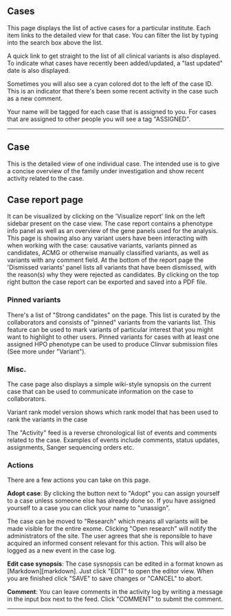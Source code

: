 ## Cases
This page displays the list of active cases for a particular institute. Each item links to the detailed view for that case. You can filter the list by typing into the search box above the list.

A quick link to get straight to the list of all clinical variants is also displayed. To indicate what cases have recently been added/updated, a "last updated" date is also displayed.

Sometimes you will also see a cyan colored dot to the left of the case ID. This is an indicator that there's been some recent activity in the case such as a new comment.

Your name will be tagged for each case that is assigned to you. For cases that are assigned to other people you will see a tag "ASSIGNED".

----------

## Case
This is the detailed view of one individual case. The intended use is to give a concise overview of the family under investigation and show recent activity related to the case.

## Case report page
It can be visualized by clicking on the 'Visualize report' link on the left sidebar present on the case view. The case report contains a phenotype info panel as well as an overview of the gene panels used for the analysis. This page is showing also any variant users have been interacting with when working with the case: causative variants, variants pinned as candidates, ACMG or otherwise manually classified variants, as well as variants with any comment field. At the bottom of the report page the 'Dismissed variants' panel lists all variants that have been dismissed, with the reason(s) why they were rejected as candidates. By clicking on the top right button the case report can be exported and saved into a PDF file.

### Pinned variants
There's a list of "Strong candidates" on the page. This list is curated by the collaborators and consists of "pinned" variants from the variants list. This feature can be used to mark variants of particular interest that you might want to highlight to other users. Pinned variants for cases with at least one assigned HPO phenotype can be used to produce Clinvar submission files (See more under "Variant").

### Misc.
The case page also displays a simple wiki-style synopsis on the current case that can be used to communicate information on the case to collaborators.

Variant rank model version shows which rank model that has been used to rank the variants in the case

The "Activity" feed is a reverse chronological list of events and comments related to the case. Examples of events include comments, status updates, assignments, Sanger sequencing orders etc.

### Actions
There are a few actions you can take on this page.

**Adopt case**: By clicking the button next to "Adopt" you can assign yourself to a case unless someone else has already done so. If you have assigned yourself to a case you can click your name to "unassign".

The case can be moved to "Research" which means all variants will be made visible for the entire exome. Clicking "Open research" will notify the administrators of the site. The user agrees that she is reponsible to have acquired an informed consent relevant for this action. This will also be logged as a new event in the case log.

**Edit case synopsis**: The case sysnopsis can be edited in a format known as [Markdown][markdown]. Just click "EDIT" to open the editor view. When you are finished click "SAVE" to save changes or "CANCEL" to abort.

**Comment**: You can leave comments in the activity log by writing a message in the input box next to the feed. Click "COMMENT" to submit the comment.

----------
